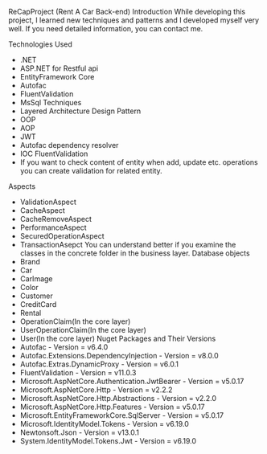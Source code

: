 ReCapProject (Rent A Car Back-end)
Introduction
While developing this project, I learned new techniques and patterns and I developed myself very well. If you need detailed information, you can contact me.

Technologies Used
- .NET
- ASP.NET for Restful api
- EntityFramework Core
- Autofac
- FluentValidation
- MsSql
Techniques
- Layered Architecture Design Pattern
- OOP
- AOP
- JWT
- Autofac dependency resolver
- IOC
FluentValidation
- If you want to check content of entity when add, update etc. operations you can create validation for related entity.

Aspects
- ValidationAspect
- CacheAspect
- CacheRemoveAspect
- PerformanceAspect
- SecuredOperationAspect
- TransactionAsepct
You can understand better if you examine the classes in the concrete folder in the business layer.
Database objects
- Brand
- Car
- CarImage
- Color
- Customer
- CreditCard
- Rental
- OperationClaim(In the core layer)
- UserOperationClaim(In the core layer)
- User(In the core layer)
Nuget Packages and Their Versions
- Autofac - Version = v6.4.0
- Autofac.Extensions.DependencyInjection - Version = v8.0.0
- Autofac.Extras.DynamicProxy - Version = v6.0.1
- FluentValidation - Version = v11.0.3
- Microsoft.AspNetCore.Authentication.JwtBearer - Version = v5.0.17
- Microsoft.AspNetCore.Http - Version = v2.2.2
- Microsoft.AspNetCore.Http.Abstractions - Version = v2.2.0
- Microsoft.AspNetCore.Http.Features - Version = v5.0.17
- Microsoft.EntityFrameworkCore.SqlServer - Version = v5.0.17
- Microsoft.IdentityModel.Tokens - Version = v6.19.0
- Newtonsoft.Json - Version = v13.0.1
- System.IdentityModel.Tokens.Jwt - Version = v6.19.0
